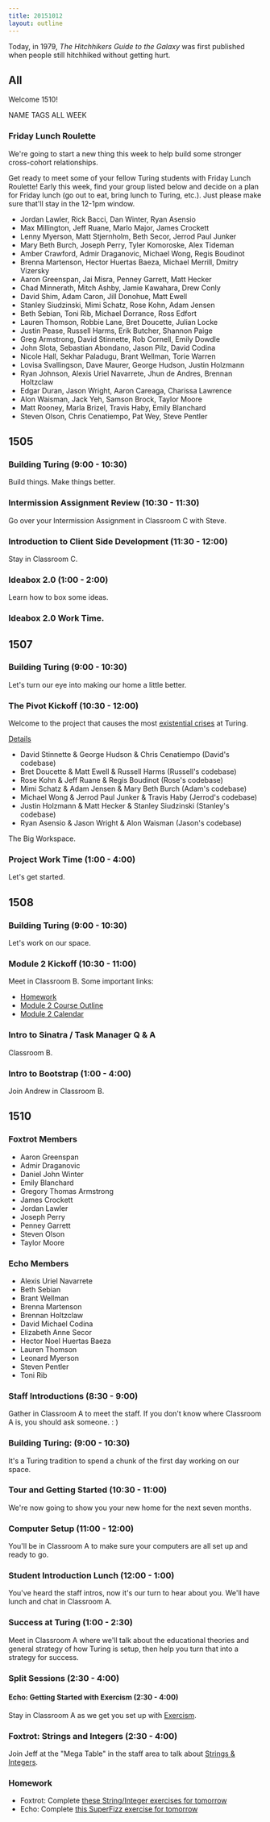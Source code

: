 ```yaml
---
title: 20151012
layout: outline
---
```


Today, in 1979, *The Hitchhikers Guide to the Galaxy* was first published when people still hitchhiked without getting hurt.


## All

Welcome 1510!

NAME TAGS ALL WEEK

### Friday Lunch Roulette

We're going to start a new thing this week to help build some stronger cross-cohort
relationships.

Get ready to meet some of your fellow Turing students with Friday Lunch Roulette! Early this week, find your group listed below and decide on a plan for Friday lunch (go out to eat, bring lunch to Turing, etc.). Just please make sure that'll stay in the 12-1pm window.

* Jordan Lawler, Rick Bacci, Dan Winter, Ryan Asensio
* Max Millington, Jeff Ruane, Marlo Major, James Crockett
* Lenny Myerson, Matt Stjernholm, Beth Secor, Jerrod Paul Junker
* Mary Beth Burch, Joseph Perry, Tyler Komoroske, Alex Tideman
* Amber Crawford, Admir Draganovic, Michael Wong, Regis Boudinot
* Brenna Martenson, Hector Huertas Baeza, Michael Merrill, Dmitry Vizersky
* Aaron Greenspan, Jai Misra, Penney Garrett, Matt Hecker
* Chad Minnerath, Mitch Ashby, Jamie Kawahara, Drew Conly
* David Shim, Adam Caron, Jill Donohue, Matt Ewell
* Stanley Siudzinski, Mimi Schatz, Rose Kohn, Adam Jensen
* Beth Sebian, Toni Rib, Michael Dorrance, Ross Edfort
* Lauren Thomson, Robbie Lane, Bret Doucette, Julian Locke
* Justin Pease, Russell Harms, Erik Butcher, Shannon Paige
* Greg Armstrong, David Stinnette, Rob Cornell, Emily Dowdle
* John Slota, Sebastian Abondano, Jason Pilz, David Codina
* Nicole Hall, Sekhar Paladugu, Brant Wellman, Torie Warren
* Lovisa Svallingson, Dave Maurer, George Hudson, Justin Holzmann
* Ryan Johnson, Alexis Uriel Navarrete, Jhun de Andres, Brennan Holtzclaw
* Edgar Duran, Jason Wright, Aaron Careaga, Charissa Lawrence
* Alon Waisman, Jack Yeh, Samson Brock, Taylor Moore
* Matt Rooney, Marla Brizel, Travis Haby, Emily Blanchard
* Steven Olson, Chris Cenatiempo, Pat Wey, Steve Pentler


## 1505

### Building Turing (9:00 - 10:30)

Build things. Make things better.

### Intermission Assignment Review (10:30 - 11:30)

Go over your Intermission Assignment in Classroom C with Steve.

### Introduction to Client Side Development (11:30 - 12:00)

Stay in Classroom C.

### Ideabox 2.0 (1:00 - 2:00)

Learn how to box some ideas.

### Ideabox 2.0 Work Time.


## 1507

### Building Turing (9:00 - 10:30)

Let's turn our eye into making our home a little better.

### The Pivot Kickoff (10:30 - 12:00)

Welcome to the project that causes the most [existential crises](http://i.imgur.com/XHfE5KR.png)
at Turing.

[Details](https://github.com/turingschool/lesson_plans/blob/master/ruby_03-professional_rails_applications/son_of_store_engine.markdown)

* David Stinnette & George Hudson & Chris Cenatiempo (David's codebase)
* Bret Doucette & Matt Ewell & Russell Harms (Russell's codebase)
* Rose Kohn & Jeff Ruane & Regis Boudinot (Rose's codebase)
* Mimi Schatz & Adam Jensen & Mary Beth Burch (Adam's codebase)
* Michael Wong & Jerrod Paul Junker & Travis Haby (Jerrod's codebase)
* Justin Holzmann & Matt Hecker & Stanley Siudzinski (Stanley's codebase)
* Ryan Asensio & Jason Wright & Alon Waisman (Jason's codebase)

The Big Workspace.

### Project Work Time (1:00 - 4:00)

Let's get started.


## 1508

### Building Turing (9:00 - 10:30)

Let's work on our space.

### Module 2 Kickoff (10:30 - 11:00)

Meet in Classroom B. Some important links:

* [Homework](https://github.com/turingschool/homework/blob/master/module-2-homework.markdown)
* [Module 2 Course Outline](https://github.com/turingschool/lesson_plans/blob/master/module_2_scope_and_sequence.markdown)
* [Module 2 Calendar](https://www.google.com/calendar/render?cid=Y2FzaW1pcmNyZWF0aXZlLmNvbV9ycHMyaGcxbmZxamloNHJjbDNnbDZzNGxwa0Bncm91cC5jYWxlbmRhci5nb29nbGUuY29t#main_7)

### Intro to Sinatra / Task Manager Q & A

Classroom B.

### Intro to Bootstrap (1:00 - 4:00)

Join Andrew in Classroom B.


## 1510

### Foxtrot Members

* Aaron Greenspan
* Admir Draganovic
* Daniel John Winter
* Emily Blanchard
* Gregory Thomas Armstrong
* James Crockett
* Jordan Lawler
* Joseph Perry
* Penney Garrett
* Steven Olson
* Taylor Moore

### Echo Members

* Alexis Uriel Navarrete
* Beth Sebian
* Brant Wellman
* Brenna Martenson
* Brennan Holtzclaw
* David Michael Codina
* Elizabeth Anne Secor
* Hector Noel Huertas Baeza
* Lauren Thomson
* Leonard Myerson
* Steven Pentler
* Toni Rib

### Staff Introductions (8:30 - 9:00)

Gather in Classroom A to meet the staff. If you don't know where Classroom A is,
you should ask someone.  : )

### Building Turing: (9:00 - 10:30)

It's a Turing tradition to spend a chunk of the first day working on our space.

### Tour and Getting Started (10:30 - 11:00)

We're now going to show you your new home for the next seven months.

### Computer Setup (11:00 - 12:00)

You'll be in Classroom A to make sure your computers are all set up and ready to go.

### Student Introduction Lunch (12:00 - 1:00)

You've heard the staff intros, now it's our turn to hear about you.
We'll have lunch and chat in Classroom A.

### Success at Turing (1:00 - 2:30)

Meet in Classroom A where we'll talk about the educational theories and general
strategy of how Turing is setup, then help you turn that into a strategy for success.

### Split Sessions (2:30 - 4:00)

#### Echo: Getting Started with Exercism (2:30 - 4:00)

Stay in Classroom A as we get you set up with [Exercism](http://exercism.io).

### Foxtrot: Strings and Integers (2:30 - 4:00)

Join Jeff at the "Mega Table" in the staff area to talk about [Strings & Integers](https://github.com/turingschool/lesson_plans/blob/master/ruby_01-object_oriented_programming_with_ruby/strings_and_integers.markdown).

### Homework

* Foxtrot: Complete [these String/Integer exercises for tomorrow](https://github.com/turingschool/challenges/blob/master/working_with_strings_and_integers.markdown)
* Echo: Complete [this SuperFizz exercise for tomorrow](https://github.com/turingschool/challenges/blob/master/super_fizz.markdown)
